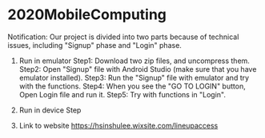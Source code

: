 # 2020MobileComputing

Notification: Our project is divided into two parts because of technical issues, including "Signup" phase and "Login" phase.

1. Run in emulator
Step1: Download two zip files, and uncompress them.
Step2: Open "Signup" file with Android Studio (make sure that you have emulator installed).
Step3: Run the "Signup" file with emulator and try with the functions.
Step4: When you see the "GO TO LOGIN" button, Open Login file and run it.
Step5: Try with functions in "Login".



2. Run in device
Step


3. Link to website
https://hsinshulee.wixsite.com/lineupaccess
